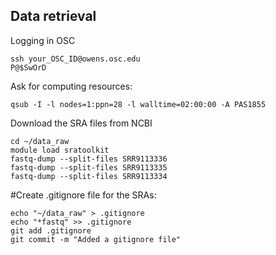 ## Data retrieval

Logging in OSC

```
ssh your_OSC_ID@owens.osc.edu
P@$SwOrD
```

Ask for computing resources:

```
qsub -I -l nodes=1:ppn=28 -l walltime=02:00:00 -A PAS1855
```
Download the SRA files from NCBI
```
cd ~/data_raw
module load sratoolkit
fastq-dump --split-files SRR9113336
fastq-dump --split-files SRR9113335
fastq-dump --split-files SRR9113334
```
#Create .gitignore file for the SRAs:
```
echo "~/data_raw" > .gitignore
echo "*fastq" >> .gitignore
git add .gitignore
git commit -m "Added a gitignore file"
```

